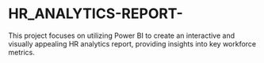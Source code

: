 # HR_ANALYTICS-REPORT-
This project focuses on utilizing Power BI to create an interactive and visually appealing HR analytics report, providing insights into key workforce metrics.

